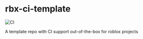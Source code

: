 # rbx-ci-template
![CI](https://github.com/sayhisam1/rbx-ci-template/workflows/CI/badge.svg)

A template repo with CI support out-of-the-box for roblox projects
